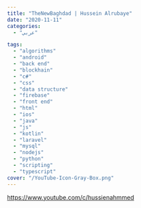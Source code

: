 ```yaml
---
title: "TheNewBaghdad | Hussein Alrubaye"
date: "2020-11-11"
categories:
  - "عربي"

tags:
  - "algorithms"
  - "android"
  - "back end"
  - "blockhain"
  - "c#"
  - "css"
  - "data structure"
  - "firebase"
  - "front end"
  - "html"
  - "ios"
  - "java"
  - "js"
  - "kotlin"
  - "laravel"
  - "mysql"
  - "nodejs"
  - "python"
  - "scripting"
  - "typescript"
cover: "/YouTube-Icon-Gray-Box.png"
---
```


https://www.youtube.com/c/hussienahmmed
